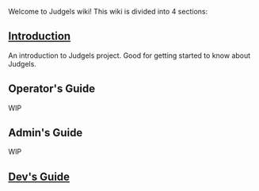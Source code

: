 Welcome to Judgels wiki! This wiki is divided into 4 sections:

## [Introduction](https://github.com/ia-toki/judgels/wiki/Introduction-to-Judgels)

An introduction to Judgels project. Good for getting started to know about Judgels.

## Operator's Guide

WIP

## Admin's Guide

WIP

## [Dev's Guide](https://github.com/ia-toki/judgels/wiki/Introduction-to-Judgels)